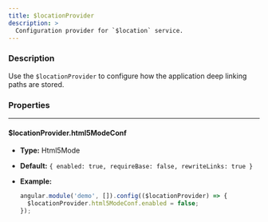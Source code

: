 ```yaml
---
title: $locationProvider
description: >
  Configuration provider for `$location` service.
---
```


### Description

Use the `$locationProvider` to configure how the application deep linking paths
are stored.

### Properties

---

#### $locationProvider.html5ModeConf

- **Type:** Html5Mode
- **Default:** `{ enabled: true, requireBase: false, rewriteLinks: true }`
- **Example:**

  ```js
  angular.module('demo', []).config(($locationProvider) => {
    $locationProvider.html5ModeConf.enabled = false;
  });
  ```
